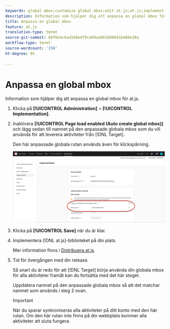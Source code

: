 ```yaml
---
keywords: global mbox;customize global mbox;edit at.js;at.js;implement at.js
description: Information som hjälper dig att anpassa en global mbox för at.js.
title: Anpassa en global mbox
feature: at.js
translation-type: tm+mt
source-git-commit: 88f6e4c6ad168e4f9ce69aa6618d8641b466e28a
workflow-type: tm+mt
source-wordcount: '150'
ht-degree: 0%

---
```



# Anpassa en global mbox

Information som hjälper dig att anpassa en global mbox för at.js.

1. Klicka på **[!UICONTROL Administration]** > **[!UICONTROL Implementation]**.

1. Inaktivera **[!UICONTROL Page load enabled (Auto create global mbox)]** och lägg sedan till namnet på den anpassade globala mbox som du vill använda för att leverera aktiviteter från [!DNL Target].

   Den här anpassade globala rutan används även för klickspårning.

   ![custom-global-mbox](/help/c-implementing-target/c-implementing-target-for-client-side-web/t-mbox-download/c-understanding-global-mbox/assets/custom-global-mbox.png)

1. Klicka på **[!UICONTROL Save]** när du är klar.

1. Implementera [!DNL at.js]-biblioteket på din plats.

   Mer information finns i [Distribuera at.js](/help/c-implementing-target/c-implementing-target-for-client-side-web/how-to-deployatjs/how-to-deployatjs.md).

1. Tid för övergången med din release.

   Så snart du är redo för att [!DNL Target] börja använda din globala mbox för alla aktiviteter framåt kan du fortsätta med det här steget.

   Uppdatera namnet på den anpassade globala mbox så att det matchar namnet som används i steg 2 ovan.

   >[!IMPORTANT]
   >
   >När du sparar synkroniseras alla aktiviteter på ditt konto med den här rutan. Om den här rutan inte finns på din webbplats kommer alla aktiviteter att sluta fungera.


